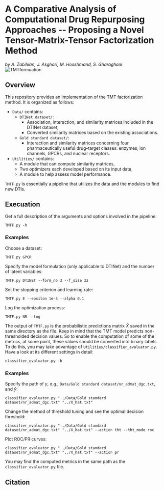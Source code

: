 # A Comparative Analysis of Computational Drug Repurposing Approaches -- Proposing a Novel Tensor-Matrix-Tensor Factorization Method
_by A. Zabihian, J. Asghari, M. Hooshmand, S. Gharaghani_
![TMTformuation](https://github.com/BioinformaticsIASBS/Tensor/assets/44480584/95ac4d24-cbd2-4a58-814b-8138546de82e)

## Overview
This repository provides an implementation of the TMT factorization method. It is organized as follows:
* `Data/` contains:
    * `DTINet dataset/`:
        * Association, interaction, and similarity matrices included in the DTINet dataset,
        * Converted similarity matrices based on the existing associations.
    * `Gold standard dataset/`:
        * Interaction and similarity matrices concerning four pharmaceutically useful drug–target classes: enzymes, ion channels, GPCRs, and nuclear receptors.
* `Utilities/` contains:
    * A module that can compute similarity matrices,
    * Two optimizers each developed based on its input data,
    * A module to help assess model performance. 

`TMTF.py` is essentially a pipeline that utilizes the data and the modules to find new DTIs.


## Execuation
Get a full description of the arguments and options involved in the pipeline:
```
TMTF.py -h
```
### Examples
Choose a dataset:
```
TMTF.py GPCR
```

Specify the model formulation (only applicable to DTINet) and the number of latent variables:
```
TMTF.py DTINET --form_no 3 --f_size 32
```

Set the stopping criterion and learning rate:
```
TMTF.py E --epsilon 1e-5 --alpha 0.1
```

Log the optimization process:
```
TMTF.py NR --log
```

The output of `TMTF.py` is the probabilistic predictions matrix $\hat{X}$ saved in the same directory as the file. Keep in mind that the TMT model predicts non-thresholded decision values. So to enable the computation of some of the metrics, at some point, these values should be converted into binary labels. To do this, you may take advantage of `Utilities/classifier_evaluator.py`.
Have a look at its different settings in detail:
```
classifier_evaluator.py -h
```
### Examples
Specify the path of $y$, e.g., `Data/Gold standard dataset/nr_admat_dgc.txt`, and $\hat{y}$:
```
classifier_evaluator.py "../Data/Gold standard dataset/nr_admat_dgc.txt" "../X_hat.txt"
```

Change the method of threshold tuning and see the optimal decision threshold:
```
classifier_evaluator.py "../Data/Gold standard dataset/nr_admat_dgc.txt" "../X_hat.txt" --action tht --tht_mode roc
```

Plot ROC/PR curves:
```
classifier_evaluator.py "../Data/Gold standard dataset/nr_admat_dgc.txt" "../X_hat.txt" --action pr
```

You may find the computed metrics in the same path as the `classifier_evaluator.py` file.




## Citation
```
```